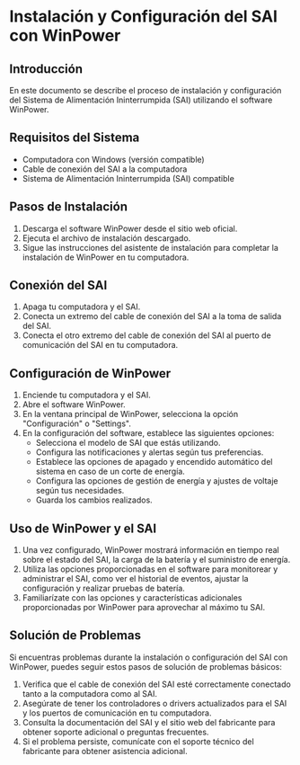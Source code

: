 # Instalación y Configuración del SAI con WinPower

## Introducción

En este documento se describe el proceso de instalación y configuración del Sistema de Alimentación Ininterrumpida (SAI) utilizando el software WinPower.

## Requisitos del Sistema

- Computadora con Windows (versión compatible)
- Cable de conexión del SAI a la computadora
- Sistema de Alimentación Ininterrumpida (SAI) compatible

## Pasos de Instalación

1. Descarga el software WinPower desde el sitio web oficial.
2. Ejecuta el archivo de instalación descargado.
3. Sigue las instrucciones del asistente de instalación para completar la instalación de WinPower en tu computadora.

## Conexión del SAI

1. Apaga tu computadora y el SAI.
2. Conecta un extremo del cable de conexión del SAI a la toma de salida del SAI.
3. Conecta el otro extremo del cable de conexión del SAI al puerto de comunicación del SAI en tu computadora.

## Configuración de WinPower

1. Enciende tu computadora y el SAI.
2. Abre el software WinPower.
3. En la ventana principal de WinPower, selecciona la opción "Configuración" o "Settings".
4. En la configuración del software, establece las siguientes opciones:
   - Selecciona el modelo de SAI que estás utilizando.
   - Configura las notificaciones y alertas según tus preferencias.
   - Establece las opciones de apagado y encendido automático del sistema en caso de un corte de energía.
   - Configura las opciones de gestión de energía y ajustes de voltaje según tus necesidades.
   - Guarda los cambios realizados.

## Uso de WinPower y el SAI

1. Una vez configurado, WinPower mostrará información en tiempo real sobre el estado del SAI, la carga de la batería y el suministro de energía.
2. Utiliza las opciones proporcionadas en el software para monitorear y administrar el SAI, como ver el historial de eventos, ajustar la configuración y realizar pruebas de batería.
3. Familiarízate con las opciones y características adicionales proporcionadas por WinPower para aprovechar al máximo tu SAI.

## Solución de Problemas

Si encuentras problemas durante la instalación o configuración del SAI con WinPower, puedes seguir estos pasos de solución de problemas básicos:

1. Verifica que el cable de conexión del SAI esté correctamente conectado tanto a la computadora como al SAI.
2. Asegúrate de tener los controladores o drivers actualizados para el SAI y los puertos de comunicación en tu computadora.
3. Consulta la documentación del SAI y el sitio web del fabricante para obtener soporte adicional o preguntas frecuentes.
4. Si el problema persiste, comunícate con el soporte técnico del fabricante para obtener asistencia adicional.
